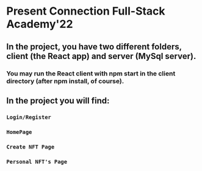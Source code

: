 # Present Connection Full-Stack Academy'22

## In the project, you have two different folders, client (the React app) and server (MySql server). 

### You may run the React client with npm start in the client directory (after npm install, of course).


## In the project you will find:

### `Login/Register`
### `HomePage`
### `Create NFT Page`
### `Personal NFT's Page`
